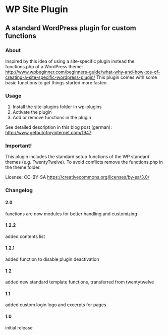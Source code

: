 # WP Site Plugin
## A standard WordPress plugin for custom functions

### About
Inspired by this idea of using a site-specific plugin instead the
functions.php of a WordPress theme:
http://www.wpbeginner.com/beginners-guide/what-why-and-how-tos-of-creating-a-site-specific-wordpress-plugin/
This plugin comes with some basic functions to get things started more fasten.

### Usage

1. Install the site-plugins folder in wp-plugins
2. Activate the plugin
3. Add or remove functions in the plugin

See detailed description in this blog post (german): http://www.getoutofmyinternet.com/1947

### Important!

This plugin includes the standard setup functions of the WP standard themes (e.g. TwentyTwelve).
To avoid conflicts remove the functions.php in the theme folder.

License: CC-BY-SA https://creativecommons.org/licenses/by-sa/3.0/

### Changelog

#### 2.0

functions are now modules for better handling and customizing

#### 1.2.2

added contents list

#### 1.2.1

added function to disable plugin deactivation

#### 1.2

added new standard template functions, transferred from twentytwelve

#### 1.1

added custom login logo and excerpts for pages

#### 1.0

initial release

